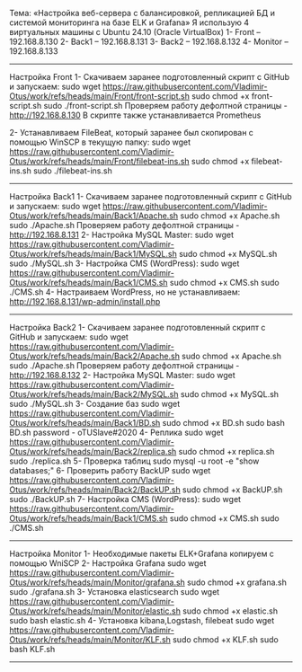 Тема: «Настройка веб-сервера с балансировкой, репликацией БД и системой мониторинга на базе ELK и Grafana»
Я использую 4 виртуальных машины с Ubuntu 24.10 (Oracle VirtualBox)
1-	Front – 192.168.8.130 
2-	Back1 – 192.168.8.131
3-	Back2 – 192.168.8.132
4-	Monitor – 192.168.8.133

________________________________________________________________
Настройка Front
1-	Скачиваем заранее подготовленный скрипт с GitHub и запускаем:
sudo wget https://raw.githubusercontent.com/Vladimir-Otus/work/refs/heads/main/Front/front-script.sh
sudo chmod +x front-script.sh
sudo ./front-script.sh
Проверяем работу дефолтной страницы - http://192.168.8.130
В скрипте также устанавливается Prometheus

2-	Устанавливаем FileBeat, который заранее был скопирован с помощью WinSCP в текущую папку:
sudo wget https://raw.githubusercontent.com/Vladimir-Otus/work/refs/heads/main/Front/filebeat-ins.sh
sudo chmod +x filebeat-ins.sh
sudo ./filebeat-ins.sh
_________________________________________________________________
Настройка Back1
1-	Скачиваем заранее подготовленный скрипт с GitHub и запускаем:
sudo wget https://raw.githubusercontent.com/Vladimir-Otus/work/refs/heads/main/Back1/Apache.sh
sudo chmod +x Apache.sh
sudo ./Apache.sh
Проверяем работу дефолтной страницы - http://192.168.8.131
2-	Настройка MySQL Master:
sudo wget https://raw.githubusercontent.com/Vladimir-Otus/work/refs/heads/main/Back1/MySQL.sh
sudo chmod +x MySQL.sh
sudo ./MySQL.sh
3-	Настройка CMS (WordPress):
sudo wget https://raw.githubusercontent.com/Vladimir-Otus/work/refs/heads/main/Back1/CMS.sh
sudo chmod +x CMS.sh
sudo ./CMS.sh
4-	Настраиваем WordPress, но не устанавливаем:
http://192.168.8.131/wp-admin/install.php
___________________________________________________________________
Настройка Back2
1-	Скачиваем заранее подготовленный скрипт с GitHub и запускаем:
sudo wget https://raw.githubusercontent.com/Vladimir-Otus/work/refs/heads/main/Back2/Apache.sh
sudo chmod +x Apache.sh
sudo ./Apache.sh
Проверяем работу дефолтной страницы - http://192.168.8.132
2-	Настройка MySQL Master:
sudo wget https://raw.githubusercontent.com/Vladimir-Otus/work/refs/heads/main/Back2/MySQL.sh
sudo chmod +x MySQL.sh
sudo ./MySQL.sh
3-	Создание баз
sudo wget https://raw.githubusercontent.com/Vladimir-Otus/work/refs/heads/main/Back1/BD.sh
sudo chmod +x BD.sh
sudo bash BD.sh
password - oTUSlave#2020
4-	Реплика
sudo wget https://raw.githubusercontent.com/Vladimir-Otus/work/refs/heads/main/Back2/replica.sh
sudo chmod +x replica.sh
sudo ./replica.sh
5-	Проверка таблиц
sudo mysql -u root -e "show databases;"
6-	Проверить работу BackUP
sudo wget https://raw.githubusercontent.com/Vladimir-Otus/work/refs/heads/main/Back2/BackUP.sh
sudo chmod +x BackUP.sh
sudo ./BackUP.sh
7-	Настройка CMS (WordPress):
sudo wget https://raw.githubusercontent.com/Vladimir-Otus/work/refs/heads/main/Back1/CMS.sh
sudo chmod +x CMS.sh
sudo ./CMS.sh
_______________________________________________________________________
Настройка Monitor
1-	Необходимые пакеты ELK+Grafana копируем с помощью WniSCP
2-	Настройка Grafana
sudo wget https://raw.githubusercontent.com/Vladimir-Otus/work/refs/heads/main/Monitor/grafana.sh
sudo chmod +x grafana.sh
sudo ./grafana.sh
3-	Установка elasticsearch
sudo wget https://raw.githubusercontent.com/Vladimir-Otus/work/refs/heads/main/Monitor/elastic.sh
sudo chmod +x elastic.sh
sudo bash elastic.sh
4-	Установка kibana,Logstash, filebeat
sudo wget https://raw.githubusercontent.com/Vladimir-Otus/work/refs/heads/main/Monitor/KLF.sh
sudo chmod +x KLF.sh
sudo bash KLF.sh
_________________________________________________________________________
